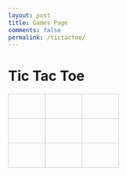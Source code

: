 ```yaml
---
layout: post
title: Games Page
comments: false
permalink: /tictactoe/
---
```


<!DOCTYPE html>
<html>
<head>
  <title>Tic Tac Toe</title>
  <style>
    table {
      border-collapse: collapse;
    }
    td {
      border: 1px solid #ccc;
      width: 50px;
      height: 50px;
      text-align: center;
      font-size: 24px;
      cursor: pointer;
    }
  </style>
</head>
<body>
  <h1>Tic Tac Toe</h1>
  <table>
    <tr>
      <td id="cell-0" onclick="makeMove(this, 0)"></td>
      <td id="cell-1" onclick="makeMove(this, 1)"></td>
      <td id="cell-2" onclick="makeMove(this, 2)"></td>
    </tr>
    <tr>
      <td id="cell-3" onclick="makeMove(this, 3)"></td>
      <td id="cell-4" onclick="makeMove(this, 4)"></td>
      <td id="cell-5" onclick="makeMove(this, 5)"></td>
    </tr>
    <tr>
      <td id="cell-6" onclick="makeMove(this, 6)"></td>
      <td id="cell-7" onclick="makeMove(this, 7)"></td>
      <td id="cell-8" onclick="makeMove(this, 8)"></td>
    </tr>
  </table>
  <script>
    let gameBoard = [];
    let currentPlayer = 'X';

    <!-- Initialize game board -->
    for (let i = 0; i < 9; i++) {
      gameBoard.push('');
    }

    <!-- Function to handle cell click -->
    function makeMove(cell, index) {
      if (gameBoard[index] === '') {
        gameBoard[index] = currentPlayer;
        cell.textContent = currentPlayer;
        checkForWin();
        currentPlayer = currentPlayer === 'X' ? 'O' : 'X';
      }
    }

    <!-- Function to check for win -->
    function checkForWin() {
      const winConditions = [
        [0, 1, 2],
        [3, 4, 5],
        [6, 7, 8],
        [0, 3, 6],
        [1, 4, 7],
        [2, 5, 8],
        [0, 4, 8],
        [2, 4, 6]
      ];
      for (let i = 0; i < winConditions.length; i++) {
        const condition = winConditions[i];
        if (gameBoard[condition[0]] === gameBoard[condition[1]] && gameBoard[condition[1]] === gameBoard[condition[2]] && gameBoard[condition[0]] !== '') {
          alert(`Player ${gameBoard[condition[0]]} wins!`);
          resetGame();
        }
      }
    }

    <!-- Function to reset game -->
    function resetGame() {
      gameBoard = [];
      for (let i = 0; i < 9; i++) {
        gameBoard.push('');
      }
      currentPlayer = 'X';
      const cells = document.querySelectorAll('td');
      cells.forEach(cell => cell.textContent = '');
    }
  </script>
</body>
</html>